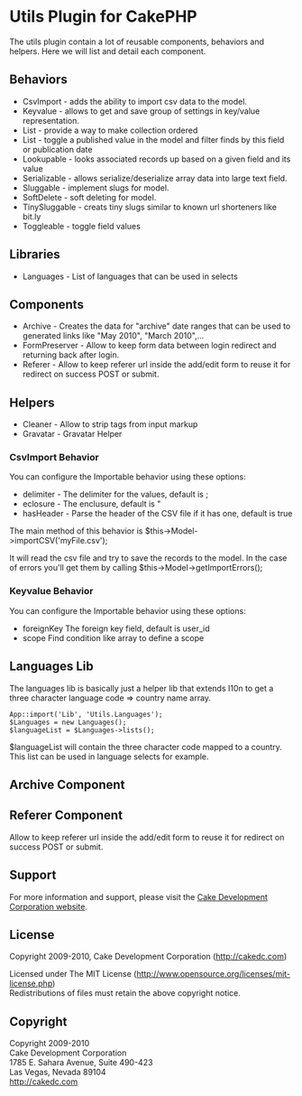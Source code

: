 # Utils Plugin for CakePHP #

The utils plugin contain a lot of reusable components, behaviors and helpers. Here we will list and detail 
each component.

## Behaviors 

 * CsvImport 		-	adds the ability to import csv data to the model.
 * Keyvalue 		-	allows to get and save group of settings in key/value representation.
 * List 			-	provide a way to make collection ordered
 * List 			-	toggle a published value in the model and filter finds by this field or publication date
 * Lookupable 		-	looks associated records up based on a given field and its value
 * Serializable 	-	allows serialize/deserialize array data into large text field.
 * Sluggable 		-	implement slugs for model.
 * SoftDelete 		-	soft deleting for model.
 * TinySluggable 	-	creats tiny slugs similar to known url shorteners like bit.ly
 * Toggleable 		-	toggle field values

## Libraries

 * Languages 		- 	List of languages that can be used in selects

## Components

 * Archive 			-	Creates the data for "archive" date ranges that can be used to generated links like "May 2010", "March 2010",...
 * FormPreserver 	-	Allow to keep form data between login redirect and returning back after login.
 * Referer 			-	Allow to keep referer url inside the add/edit form to reuse it for redirect on success POST or submit.

## Helpers

 * Cleaner 			- 	Allow to strip tags from input markup
 * Gravatar 		- 	Gravatar Helper

### CsvImport Behavior

You can configure the Importable behavior using these options:

 * delimiter		-	The delimiter for the values, default is ;
 * eclosure			-	The enclusure, default is "
 * hasHeader		-	Parse the header of the CSV file if it has one, default is true

The main method of this behavior is
	$this->Model->importCSV('myFile.csv');

It will read the csv file and try to save the records to the model. In the case of errors you'll get them by calling
	$this->Model->getImportErrors();

### Keyvalue Behavior

You can configure the Importable behavior using these options:

 * foreignKey			The foreign key field, default is user_id
 * scope				Find condition like array to define a scope

## Languages Lib

The languages lib is basically just a helper lib that extends I10n to get a three character language code => country name array.

	App::import('Lib', 'Utils.Languages');
	$Languages = new Languages();
	$languageList = $Languages->lists();

$languageList will contain the three character code mapped to a country. This list can be used in language selects for example.

## Archive Component

## Referer Component

Allow to keep referer url inside the add/edit form to reuse it for redirect on success POST or submit.

## Support ##

For more information and support, please visit the [Cake Development Corporation website](http://cakedc.com).

## License ##

Copyright 2009-2010, Cake Development Corporation (http://cakedc.com)

Licensed under The MIT License (http://www.opensource.org/licenses/mit-license.php)<br/>
Redistributions of files must retain the above copyright notice.

## Copyright ###

Copyright 2009-2010<br/>
Cake Development Corporation<br/>
1785 E. Sahara Avenue, Suite 490-423<br/>
Las Vegas, Nevada 89104<br/>
http://cakedc.com<br/>
